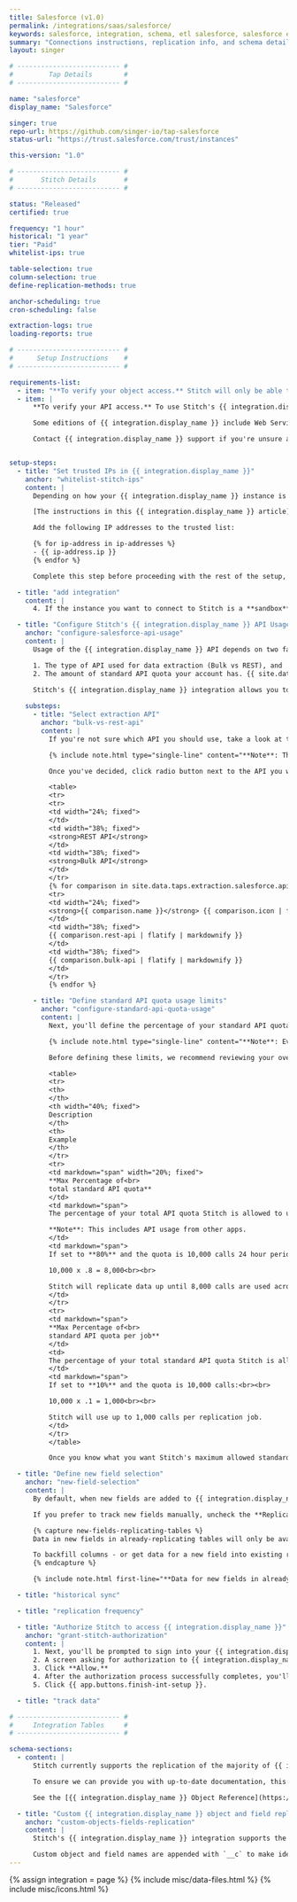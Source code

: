 ```yaml
---
title: Salesforce (v1.0)
permalink: /integrations/saas/salesforce/
keywords: salesforce, integration, schema, etl salesforce, salesforce etl, salesforce schema
summary: "Connections instructions, replication info, and schema details for Stitch's Salesforce integration."
layout: singer

# -------------------------- #
#         Tap Details        #
# -------------------------- #

name: "salesforce"
display_name: "Salesforce"

singer: true
repo-url: https://github.com/singer-io/tap-salesforce
status-url: "https://trust.salesforce.com/trust/instances"

this-version: "1.0"

# -------------------------- #
#       Stitch Details       #
# -------------------------- #

status: "Released"
certified: true

frequency: "1 hour"
historical: "1 year"
tier: "Paid"
whitelist-ips: true

table-selection: true
column-selection: true
define-replication-methods: true

anchor-scheduling: true
cron-scheduling: false

extraction-logs: true
loading-reports: true

# -------------------------- #
#      Setup Instructions    #
# -------------------------- #

requirements-list:
  - item: "**To verify your object access.** Stitch will only be able to access and replicate the objects that the user setting up the integration has access to. Before beginning, we recommend verifying that you have access to everything you want to replicate."
  - item: |
      **To verify your API access.** To use Stitch's {{ integration.display_name }} integration, your {{ integration.display_name }} account must have Web Service API access enabled. 

      Some editions of {{ integration.display_name }} include Web Service API access while others don't. Info about this feature can be found on [Salesforce's plan details page](https://www.salesforce.com/editions-pricing/sales-cloud-b/){:target="_blank"} in the **Connect sales info to any app** section, located near the bottom of the page.

      Contact {{ integration.display_name }} support if you're unsure about your {{ integration.display_name }} plan's API access.


setup-steps:
  - title: "Set trusted IPs in {{ integration.display_name }}"
    anchor: "whitelist-stitch-ips"
    content: |
      Depending on how your {{ integration.display_name }} instance is set up, you may need to whitelist Stitch's IP addresses. In {{ integration.display_name }}, this is referred to as "setting trusted IPs".

      [The instructions in this {{ integration.display_name }} article](https://help.salesforce.com/articleView?id=security_networkaccess.htm&type=0) will walk you through how to do this in {{ integration.display_name }}. **Note**: Because these are exact IP addresses and not ranges, the same IP address must be entered in the **Start IP Address** and **End IP Address** fields in {{ integration.display_name }}.

      Add the following IP addresses to the trusted list:

      {% for ip-address in ip-addresses %}
      - {{ ip-address.ip }}
      {% endfor %}

      Complete this step before proceeding with the rest of the setup, or you may encounter connection issues.

  - title: "add integration"
    content: |
      4. If the instance you want to connect to Stitch is a **sandbox**, check the **Connect to a Sandbox Environment** box.

  - title: "Configure Stitch's {{ integration.display_name }} API Usage"
    anchor: "configure-salesforce-api-usage"
    content: |
      Usage of the {{ integration.display_name }} API depends on two factors:

      1. The type of API used for data extraction (Bulk vs REST), and
      2. The amount of standard API quota your account has. {{ site.data.tooltips.api-quota }}

      Stitch's {{ integration.display_name }} integration allows you to control both of these settings so you can replicate data as you see fit.
      
    substeps:
      - title: "Select extraction API"
        anchor: "bulk-vs-rest-api"
        content: |
          If you're not sure which API you should use, take a look at the brief comparison below. Consider how much data you need to replicate, how often you require updates, how many additional apps are connected to your {{ integration.display_name }} instance, and so on.

          {% include note.html type="single-line" content="**Note**: The extraction API you select cannot be changed after the integration is saved." %}

          Once you've decided, click radio button next to the API you want to use.

          <table>
          <tr>
          <tr>
          <td width="24%; fixed">
          </td>
          <td width="38%; fixed">
          <strong>REST API</strong>
          </td>
          <td width="38%; fixed">
          <strong>Bulk API</strong>
          </td>
          </tr>
          {% for comparison in site.data.taps.extraction.salesforce.api-comparison %}
          <tr>
          <td width="24%; fixed">
          <strong>{{ comparison.name }}</strong> {{ comparison.icon | flatify }}
          </td>
          <td width="38%; fixed">
          {{ comparison.rest-api | flatify | markdownify }}
          </td>
          <td width="38%; fixed">
          {{ comparison.bulk-api | flatify | markdownify }}
          </td>
          </tr>
          {% endfor %}

      - title: "Define standard API quota usage limits"
        anchor: "configure-standard-api-quota-usage"
        content: |
          Next, you'll define the percentage of your standard API quota Stitch is allowed to use. If these limits are reached, Stitch will pause replication and resume when additional quota becomes available.

          {% include note.html type="single-line" content="**Note**: Even if you choose the Bulk API for extraction, Stitch still requires usage of Salesforce's REST API to detect changes and additions to objects and fields." %}

          Before defining these limits, we recommend reviewing your overall API usage in {{ integration.display_name }} to ensure Stitch or other apps won't be negatively impacted. This [Salesforce {{ integration.display_name }} topic](https://success.salesforce.com/answers?id=90630000000DOzAAAW){:target="new"} can help you locate your current API quota and usage.

          <table>
          <tr>
          <th>
          </th>
          <th width="40%; fixed">
          Description
          </th>
          <th>
          Example
          </th>
          </tr>
          <tr>
          <td markdown="span" width="20%; fixed">
          **Max Percentage of<br>
          total standard API quota**
          </td>
          <td markdown="span">
          The percentage of your total API quota Stitch is allowed to use per 24 hour period.<br><br>

          **Note**: This includes API usage from other apps.
          </td>
          <td markdown="span">
          If set to **80%** and the quota is 10,000 calls 24 hour period:<br><br>

          10,000 x .8 = 8,000<br><br>

          Stitch will replicate data up until 8,000 calls are used across all your connected apps.
          </td>
          </tr>
          <tr>
          <td markdown="span">
          **Max Percentage of<br>
          standard API quota per job**
          </td>
          <td>
          The percentage of your total standard API quota Stitch is allowed to use per replication job.
          </td>
          <td markdown="span">
          If set to **10%** and the quota is 10,000 calls:<br><br>

          10,000 x .1 = 1,000<br><br>

          Stitch will use up to 1,000 calls per replication job.
          </td>
          </tr>
          </table>

          Once you know what you want Stitch's maximum allowed standard API percentages to be, enter them as whole numbers (ex: `80` for 80%) into their respective fields.

  - title: "Define new field selection"
    anchor: "new-field-selection"
    content: |
      By default, when new fields are added to {{ integration.display_name }} objects, Stitch will automatically detect and begin replicating data from them.

      If you prefer to track new fields manually, uncheck the **Replicate new fields automatically** checkbox. **Note**: This setting cannot be changed after the integration is saved.

      {% capture new-fields-replicating-tables %}
      Data in new fields in already-replicating tables will only be available for records added or updated **after** the column is tracked, whether they're tracked manually or automatically. **This is only applicable to tables using Key-based Incremental Replication.**

      To backfill columns - or get data for a new field into existing rows - you'll need to queue a full re-replication of the table by resetting its Replication Key values on the {{ app.buttons.update-table-settings }} page.
      {% endcapture %}

      {% include note.html first-line="**Data for new fields in already-replicating tables**" content=new-fields-replicating-tables %}

  - title: "historical sync"

  - title: "replication frequency"

  - title: "Authorize Stitch to access {{ integration.display_name }}"
    anchor: "grant-stitch-authorization"
    content: |
      1. Next, you'll be prompted to sign into your {{ integration.display_name }} account.
      2. A screen asking for authorization to {{ integration.display_name }} will display. **Note that Stitch will only ever read your data.**
      3. Click **Allow.**
      4. After the authorization process successfully completes, you'll be redirected back to Stitch.
      5. Click {{ app.buttons.finish-int-setup }}.

  - title: "track data"

# -------------------------- #
#     Integration Tables     #
# -------------------------- #

schema-sections:
  - content: |
      Stitch currently supports the replication of the majority of {{ integration.display_name }} objects, with the exception of those listed in the [**Unsupported Objects** row of this table](#bulk-vs-rest-api).

      To ensure we can provide you with up-to-date documentation, this section will only cover a few of the most popular tables Stitch's {{ integration.display_name }} integration offers.

      See the [{{ integration.display_name }} Object Reference](https://resources.docs.salesforce.com/sfdc/pdf/object_reference.pdf){:target="new"} guide for info on objects not listed here, including the fields available in each object.

  - title: "Custom {{ integration.display_name }} object and field replication"
    anchor: "custom-objects-fields-replication"
    content: |
      Stitch's {{ integration.display_name }} integration supports the replication of custom objects and fields.

      Custom object and field names are appended with `__c` to make identification easier. For example: `AE_Assignment__c` or `Assignment_Group_Name__c`
---
```

{% assign integration = page %}
{% include misc/data-files.html %}
{% include misc/icons.html %}